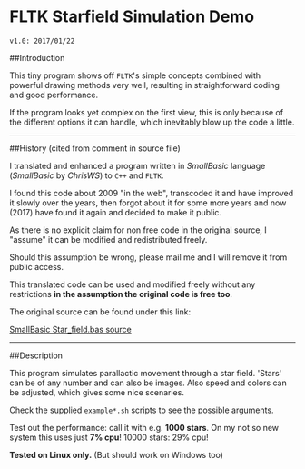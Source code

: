 # FLTK Starfield Simulation Demo
`v1.0: 2017/01/22`

##Introduction

This tiny program shows off `FLTK`'s simple concepts
combined with powerful drawing methods very well,
resulting in straightforward coding and good performance.

If the program looks yet complex on the first view, this is
only because of the different options it can handle, which
inevitably blow up the code a little.

---
##History (cited from comment in source file)


I translated and enhanced a program written in
*SmallBasic* language (*SmallBasic* by *ChrisWS*)
to `C++` and `FLTK`.

I found this code about 2009 "in the web", transcoded
it and have improved it slowly over the years, then
forgot about it for some more years and now (2017)
have found it again and decided to make it public.

As there is no explicit claim for non free code in
the original source, I "assume" it can be modified
and redistributed freely.

Should this assumption be wrong, please mail me
and I will remove it from public access.

This translated code can be used and modified freely
without any restrictions **in the assumption the original
code is free too**.

The original source can be found under this link:

   [SmallBasic Star_field.bas source](http://smallbasic.sourceforge.net/?q=node/833)

---

##Description

This program simulates parallactic movement through a star field.
'Stars' can be of any number and can also be images. Also speed and
colors can be adjusted, which  gives some nice scenaries.

Check the supplied `example*.sh` scripts to see the possible arguments.

Test out the performance: call it with e.g. **1000 stars**. On my not so new system this
uses just **7% cpu**! 10000 stars: 29% cpu!

**Tested on Linux only.**
(But should work on Windows too)
